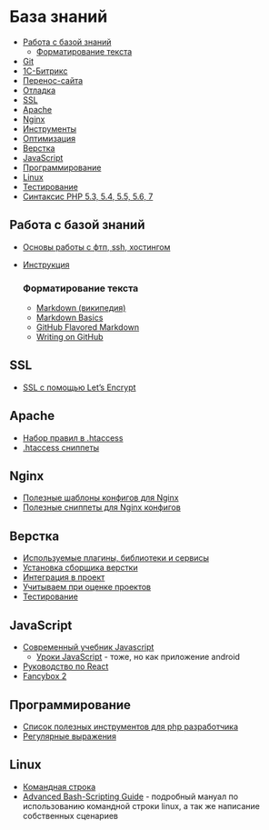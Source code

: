 База знаний
===========

- [Работа с базой знаний](#user-content-Работа-с-базой-знаний)
	- [Форматирование текста](#user-content-Форматирование-текста)
- [Git](Git/README.md)
- [1С-Битрикс](Bitrix/README.md)
- [Перенос-сайта](Перенос-сайта/README.md)
- [Отладка](Debug/README.md)
- [SSL](#ssl)
- [Apache](#apache)
- [Nginx](#nginx)
- [Инструменты](tools/README.md)
- [Оптимизация](Оптимизация/README.md)
- [Верстка](#Верстка)
- [JavaScript](#javascript)
- [Программирование](#Программирование)
- [Linux](#linux)
- [Тестирование](Тестирование/README.md)
- [Синтаксис PHP 5.3, 5.4, 5.5, 5.6, 7](https://wp-kama.ru/id_6310/sintaksis-php-5-3-5-4-5-5-5-6-7-chto-novogo.html)

## Работа с базой знаний

- [Основы работы с фтп, ssh, хостингом](access/README.md)
- [Инструкция](CONTRIBUTING.md)

	### Форматирование текста
	- [Markdown (википедия)](https://ru.wikipedia.org/wiki/Markdown)
	- [Markdown Basics](https://help.github.com/articles/markdown-basics/)
	- [GitHub Flavored Markdown](https://help.github.com/articles/github-flavored-markdown/)
	- [Writing on GitHub](https://help.github.com/articles/writing-on-github/)

## SSL
- [SSL с помощью Let’s Encrypt](SSL/README.md)

## Apache
- [Набор правил в .htaccess](Apache/.htaccess)
- [.htaccess сниппеты](Apache/README.md)

## Nginx
- [Полезные шаблоны конфигов для Nginx](Nginx/README.md)
- [Полезные сниппеты для Nginx конфигов](https://habrahabr.ru/post/272381/)

## Верстка
- [Используемые плагины, библиотеки и сервисы](Html/README.md)
- [Установка сборщика верстки](Html/Build/README.md)
- [Интеграция в проект](Html/Интеграция/README.md)
- [Учитываем при оценке проектов](Html/Оценка/README.md)
- [Тестирование](Html/Тестирование/README.md)

## JavaScript
- [Современный учебник Javascript](https://learn.javascript.ru/)
	- [Уроки JavaScript](https://play.google.com/store/apps/details?id=com.reedbook.jstutorial) - тоже, но как приложение android
- [Руководство по React](https://metanit.com/web/react/)
- [Fancybox 2](http://fancyapps.com/fancybox/)

## Программирование
- [Список полезных инструментов для php разработчика](https://habrahabr.ru/post/68569/)
- [Регулярные выражения](Regexp/README.md)

## Linux
- [Командная строка](Linux/Shell/README.md)
- [Advanced Bash-Scripting Guide](http://www.opennet.ru/docs/RUS/bash_scripting_guide/) - подробный мануал по использованию командной строки linux, а так же написание собственных сценариев

